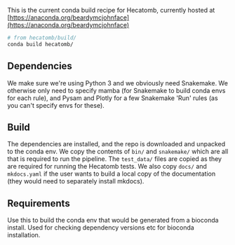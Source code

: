 This is the current conda build recipe for Hecatomb, currently hosted at 
[https://anaconda.org/beardymcjohnface](https://anaconda.org/beardymcjohnface)

```bash
# from hecatomb/build/
conda build hecatomb/
```

## Dependencies

We make sure we're using Python 3 and we obviously need Snakemake.
We otherwise only need to specify mamba (for Snakemake to build conda envs for each rule), 
and Pysam and Plotly for a few Snakemake 'Run' rules (as you can't specify envs for these).

## Build

The dependencies are installed, and the repo is downloaded and unpacked to the conda env.
We copy the contents of `bin/` and `snakemake/` which are all that is required to run the pipeline.
The `test_data/` files are copied as they are required for running the Hecatomb tests.
We also copy `docs/` and `mkdocs.yaml` if the user wants to build a local copy of the documentation 
(they would need to separately install mkdocs).

## Requirements

Use this to build the conda env that would be generated from a bioconda install. 
Used for checking dependency versions etc for bioconda installation.
